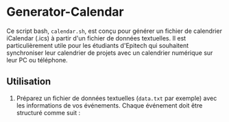 # Generator-Calendar

Ce script bash, `calendar.sh`, est conçu pour générer un fichier de calendrier iCalendar (.ics) à partir d'un fichier de données textuelles. Il est particulièrement utile pour les étudiants d'Epitech qui souhaitent synchroniser leur calendrier de projets avec un calendrier numérique sur leur PC ou téléphone.

## Utilisation

1. Préparez un fichier de données textuelles (`data.txt` par exemple) avec les informations de vos événements. Chaque événement doit être structuré comme suit :
